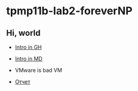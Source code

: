 # tpmp11b-lab2-foreverNP
## Hi, world

- [Intro in GH](https://github.com/foreverNP/lab2-intro-git)

- [Intro in MD](https://github.com/foreverNP/lab2-intro-markdown)

- VMware is bad VM

- [Отчет](https://docs.google.com/document/d/1CkD86aWy302NLtLx-cK2_tzOK2Y7G2X1NtPq7r4t7jk/edit)
